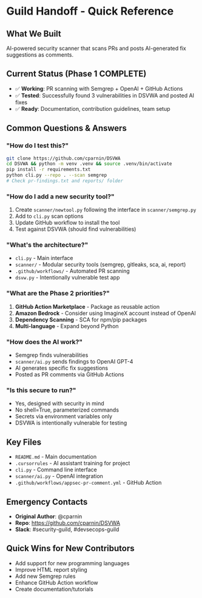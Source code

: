 # Guild Handoff - Quick Reference

## What We Built
AI-powered security scanner that scans PRs and posts AI-generated fix suggestions as comments.

## Current Status (Phase 1 COMPLETE)
- ✅ **Working**: PR scanning with Semgrep + OpenAI + GitHub Actions
- ✅ **Tested**: Successfully found 3 vulnerabilities in DSVWA and posted AI fixes
- ✅ **Ready**: Documentation, contribution guidelines, team setup

## Common Questions & Answers

### "How do I test this?"
```bash
git clone https://github.com/cparnin/DSVWA
cd DSVWA && python -m venv .venv && source .venv/bin/activate
pip install -r requirements.txt
python cli.py --repo . --scan semgrep
# Check pr-findings.txt and reports/ folder
```

### "How do I add a new security tool?"
1. Create `scanner/newtool.py` following the interface in `scanner/semgrep.py`
2. Add to `cli.py` scan options
3. Update GitHub workflow to install the tool
4. Test against DSVWA (should find vulnerabilities)

### "What's the architecture?"
- `cli.py` - Main interface
- `scanner/` - Modular security tools (semgrep, gitleaks, sca, ai, report)
- `.github/workflows/` - Automated PR scanning
- `dsvw.py` - Intentionally vulnerable test app

### "What are the Phase 2 priorities?"
1. **GitHub Action Marketplace** - Package as reusable action
2. **Amazon Bedrock** - Consider using ImagineX account instead of OpenAI
3. **Dependency Scanning** - SCA for npm/pip packages
4. **Multi-language** - Expand beyond Python

### "How does the AI work?"
- Semgrep finds vulnerabilities
- `scanner/ai.py` sends findings to OpenAI GPT-4
- AI generates specific fix suggestions
- Posted as PR comments via GitHub Actions

### "Is this secure to run?"
- Yes, designed with security in mind
- No shell=True, parameterized commands
- Secrets via environment variables only
- DSVWA is intentionally vulnerable for testing

## Key Files
- `README.md` - Main documentation
- `.cursorrules` - AI assistant training for project
- `cli.py` - Command line interface
- `scanner/ai.py` - OpenAI integration
- `.github/workflows/appsec-pr-comment.yml` - GitHub Action

## Emergency Contacts
- **Original Author**: @cparnin
- **Repo**: https://github.com/cparnin/DSVWA
- **Slack**: #security-guild, #devsecops-guild

## Quick Wins for New Contributors
- Add support for new programming languages
- Improve HTML report styling
- Add new Semgrep rules
- Enhance GitHub Action workflow
- Create documentation/tutorials 